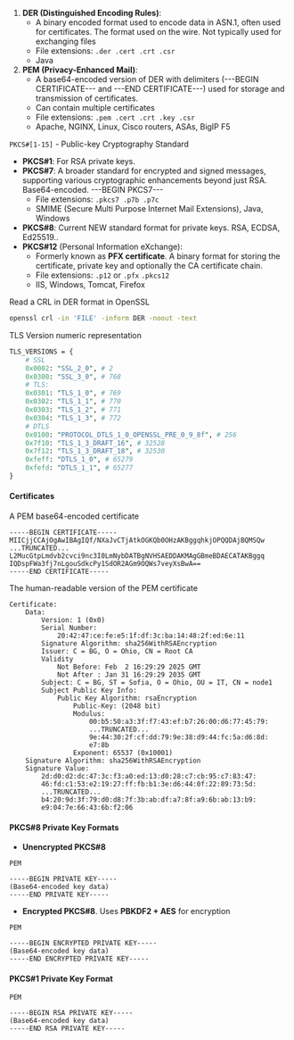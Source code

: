
1. **DER (Distinguished Encoding Rules)**: 
	* A binary encoded format used to encode data in ASN.1, often used for certificates. The format used on the wire. Not typically used for exchanging files
	* File extensions: `.der .cert .crt .csr`
	* Java
2. **PEM (Privacy-Enhanced Mail)**: 
	* A base64-encoded version of DER with delimiters (---BEGIN CERTIFICATE--- and ---END CERTIFICATE---) used for storage and transmission of certificates. 
	* Can contain multiple certificates
	* File extensions: `.pem .cert .crt .key .csr`
	* Apache, NGINX, Linux, Cisco routers, ASAs, BigIP F5

`PKCS#[1-15]` - Public-key Cryptography Standard

- **PKCS#1**: For RSA private keys.
- **PKCS#7**: A broader standard for encrypted and signed messages, supporting various cryptographic enhancements beyond just RSA. Base64-encoded. ---BEGIN PKCS7---
	- File extensions: `.pkcs7 .p7b .p7c`
	- SMIME (Secure Multi Purpose Internet Mail Extensions), Java, Windows
- **PKCS#8**: Current NEW standard format for private keys. RSA, ECDSA, Ed25519..
- **PKCS#12** (Personal Information eXchange): 
	- Formerly known as **PFX certificate**. A binary format for storing the certificate, private key and optionally the CA certificate chain.
	- File extensions: `.p12` or `.pfx` `.pkcs12`
	- IIS, Windows, Tomcat, Firefox

Read a CRL in DER format in OpenSSL

```bash
openssl crl -in 'FILE' -inform DER -noout -text
```

TLS Version numeric representation

```perl
TLS_VERSIONS = {
    # SSL
    0x0002: "SSL_2_0", # 2
    0x0300: "SSL_3_0", # 768
    # TLS:
    0x0301: "TLS_1_0", # 769
    0x0302: "TLS_1_1", # 770
    0x0303: "TLS_1_2", # 771
    0x0304: "TLS_1_3", # 772
    # DTLS
    0x0100: "PROTOCOL_DTLS_1_0_OPENSSL_PRE_0_9_8f", # 256
    0x7f10: "TLS_1_3_DRAFT_16", # 32528
    0x7f12: "TLS_1_3_DRAFT_18", # 32530
    0xfeff: "DTLS_1_0", # 65279
    0xfefd: "DTLS_1_1", # 65277
}
```

#### Certificates

A PEM base64-encoded certificate

```
-----BEGIN CERTIFICATE-----
MIICjjCCAjOgAwIBAgIQf/NXaJvCTjAtkOGKQb0OHzAKBggqhkjOPQQDAjBQMSQw
...TRUNCATED...
L2MucGtpLmdvb2cvci9nc3I0LmNybDATBgNVHSAEDDAKMAgGBmeBDAECATAKBggq
IQDspFWa3fj7nLgouSdkcPy1SdOR2AGm9OQWs7veyXsBwA==
-----END CERTIFICATE-----
```

The human-readable version of the PEM certificate

```
Certificate:
    Data:
        Version: 1 (0x0)
        Serial Number:
            20:42:47:ce:fe:e5:1f:df:3c:ba:14:48:2f:ed:6e:11
        Signature Algorithm: sha256WithRSAEncryption
        Issuer: C = BG, O = Ohio, CN = Root CA
        Validity
            Not Before: Feb  2 16:29:29 2025 GMT
            Not After : Jan 31 16:29:29 2035 GMT
        Subject: C = BG, ST = Sofia, O = Ohio, OU = IT, CN = node1
        Subject Public Key Info:
            Public Key Algorithm: rsaEncryption
                Public-Key: (2048 bit)
                Modulus:
                    00:b5:50:a3:3f:f7:43:ef:b7:26:00:d6:77:45:79:
					...TRUNCATED...
                    9e:44:30:2f:cf:dd:79:9e:38:d9:44:fc:5a:d6:8d:
                    e7:8b
                Exponent: 65537 (0x10001)
    Signature Algorithm: sha256WithRSAEncryption
    Signature Value:
        2d:d0:d2:dc:47:3c:f3:a0:ed:13:d0:28:c7:cb:95:c7:83:47:
        46:fd:c1:53:e2:19:27:ff:fb:b1:3e:d6:44:0f:22:89:73:5d:
		...TRUNCATED...
        b4:20:9d:3f:79:d0:d8:7f:3b:ab:df:a7:8f:a9:6b:ab:13:b9:
        e9:04:7e:66:43:6b:f2:06
```

#### PKCS#8 Private Key Formats

* **Unencrypted PKCS#8**

`PEM`
```
-----BEGIN PRIVATE KEY-----
(Base64-encoded key data)
-----END PRIVATE KEY-----
```

* **Encrypted PKCS#8**. Uses **PBKDF2 + AES** for encryption

`PEM`
```
-----BEGIN ENCRYPTED PRIVATE KEY----- 
(Base64-encoded key data) 
-----END ENCRYPTED PRIVATE KEY-----
```

#### PKCS#1 Private Key Format

`PEM`
```
-----BEGIN RSA PRIVATE KEY-----
(Base64-encoded key data) 
-----END RSA PRIVATE KEY-----
```

